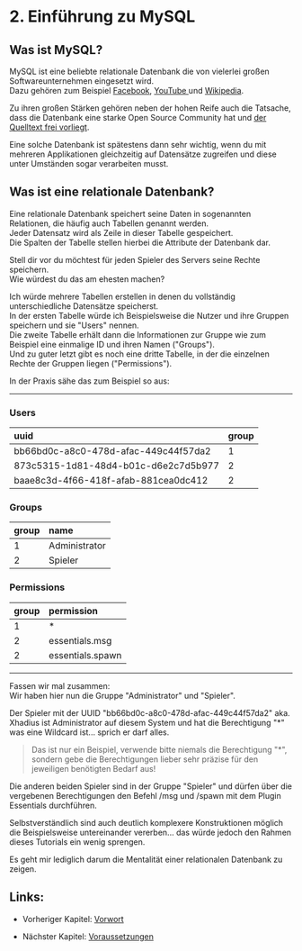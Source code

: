 # 2. Einführung zu MySQL

## Was ist MySQL?

MySQL ist eine beliebte relationale Datenbank die von vielerlei großen Softwareunternehmen eingesetzt wird.  
Dazu gehören zum Beispiel [Facebook](https://www.mysql.de/customers/view/?id=757), [YouTube ](https://www.mysql.de/customers/view/?id=750)und [Wikipedia](https://www.mysql.de/customers/view/?id=663).

Zu ihren großen Stärken gehören neben der hohen Reife auch die Tatsache, dass die Datenbank eine starke Open Source Community hat und [der Quelltext frei vorliegt](https://github.com/mysql/mysql-server "Die Repository vom MySQL-Server").

Eine solche Datenbank ist spätestens dann sehr wichtig, wenn du mit mehreren Applikationen gleichzeitig auf Datensätze zugreifen und diese unter Umständen sogar verarbeiten musst.

## Was ist eine relationale Datenbank?

Eine relationale Datenbank speichert seine Daten in sogenannten Relationen, die häufig auch Tabellen genannt werden.  
Jeder Datensatz wird als Zeile in dieser Tabelle gespeichert.  
Die Spalten der Tabelle stellen hierbei die Attribute der Datenbank dar.

Stell dir vor du möchtest für jeden Spieler des Servers seine Rechte speichern.  
Wie würdest du das am ehesten machen?

Ich würde mehrere Tabellen erstellen in denen du vollständig unterschiedliche Datensätze speicherst.  
In der ersten Tabelle würde ich Beispielsweise die Nutzer und ihre Gruppen speichern und sie "Users" nennen.  
Die zweite Tabelle erhält dann die Informationen zur Gruppe wie zum Beispiel eine einmalige ID und ihren Namen \("Groups"\).  
Und zu guter letzt gibt es noch eine dritte Tabelle, in der die einzelnen Rechte der Gruppen liegen \("Permissions"\).

In der Praxis sähe das zum Beispiel so aus:

---

### Users

| uuid | group |
| :--- | :--- |
| bb66bd0c-a8c0-478d-afac-449c44f57da2 | 1 |
| 873c5315-1d81-48d4-b01c-d6e2c7d5b977 | 2 |
| baae8c3d-4f66-418f-afab-881cea0dc412 | 2 |

### Groups

| group | name |
| :--- | :--- |
| 1 | Administrator |
| 2 | Spieler |

### Permissions

| group | permission |
| :--- | :--- |
| 1 | \* |
| 2 | essentials.msg |
| 2 | essentials.spawn |

---

Fassen wir mal zusammen:  
Wir haben hier nun die Gruppe "Administrator" und "Spieler".

Der Spieler mit der UUID "bb66bd0c-a8c0-478d-afac-449c44f57da2" aka. Xhadius ist Administrator auf diesem System und hat die Berechtigung "\*" was eine Wildcard ist... sprich er darf alles.

> Das ist nur ein Beispiel, verwende bitte niemals die Berechtigung "\*", sondern gebe die Berechtigungen lieber sehr präzise für den jeweiligen benötigten Bedarf aus!

Die anderen beiden Spieler sind in der Gruppe "Spieler" und dürfen über die vergebenen Berechtigungen den Befehl /msg und /spawn mit dem Plugin Essentials durchführen.

Selbstverständlich sind auch deutlich komplexere Konstruktionen möglich die Beispielsweise untereinander vererben... das würde jedoch den Rahmen dieses Tutorials ein wenig sprengen.

Es geht mir lediglich darum die Mentalität einer relationalen Datenbank zu zeigen.

## Links:

* Vorheriger Kapitel: [Vorwort](/README.md)

* Nächster Kapitel: [Voraussetzungen](/voraussetzungen.md)




